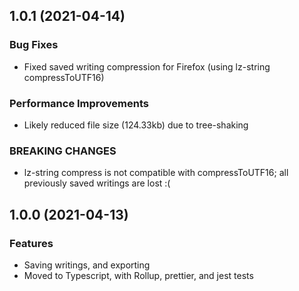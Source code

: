 ## 1.0.1 (2021-04-14)

### Bug Fixes

- Fixed saved writing compression for Firefox (using lz-string compressToUTF16)

### Performance Improvements

- Likely reduced file size (124.33kb) due to tree-shaking

### BREAKING CHANGES

- lz-string compress is not compatible with compressToUTF16; all previously saved writings are lost :(

## 1.0.0 (2021-04-13)

### Features

- Saving writings, and exporting
- Moved to Typescript, with Rollup, prettier, and jest tests
